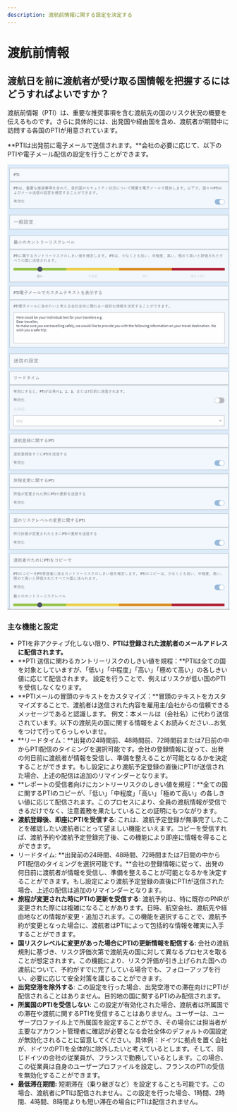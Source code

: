 ```yaml
---
description: 渡航前情報に関する設定を決定する
---
```


# 渡航前情報

## 渡航日を前に渡航者が受け取る国情報を把握するにはどうすればよいですか？

渡航前情報（PTI）は、重要な推奨事項を含む渡航先の国のリスク状況の概要を伝えるものです。さらに具体的には、出発国や経由国を含め、渡航者が期間中に訪問する各国のPTIが用意されています。

**PTIは出発前に電子メールで送信されます。**会社の必要に応じて、以下のPTIや電子メール配信の設定を行うことができます。

![](../../.gitbook/assets/pti%20%283%29.JPG)

### 主な機能と設定

* PTIを非アクティブ化しない限り、**PTIは登録された渡航者のメールアドレスに配信されます。**
* **PTI 送信に関わるカントリーリスクのしきい値を規程：**PTIは全ての国を対象としていますが、「低い」「中程度」「高い」「極めて高い」の各しきい値に応じて配信されます。 設定を行うことで、例えばリスクが低い国のPTIを受信しなくなります。
* **PTIメールの冒頭のテキストをカスタマイズ：**冒頭のテキストをカスタマイズすることで、渡航者は送信された内容を雇用主/会社からの信頼できるメッセージであると認識します。 例文：本メールは（会社名）に代わり送信されています。以下の渡航先の国に関する情報をよくお読みください…お気をつけて行ってらっしゃいませ。
* **リードタイム：**出発の24時間前、48時間前、72時間前または7日前の中からPTI配信のタイミングを選択可能です。会社の登録情報に従って、出発の何日前に渡航者が情報を受信し、準備を整えることが可能となるかを決定することができます。もし設定により渡航予定登録の直後にPTIが送信された場合、上述の配信は追加のリマインダーとなります。
* **レポートの受信者向けにカントリーリスクのしきい値を規程：**全ての国に関するPTIのコピーが、「低い」「中程度」「高い」「極めて高い」の各しきい値に応じて配信されます。このプロセスにより、全員の渡航情報が受信できるだけでなく、注意義務を果たしていることの証明にもつながります。 
* **渡航登録後、即座にPTIを受信する**: これは、渡航予定登録が無事完了したことを確認したい渡航者にとって望ましい機能といえます。コピーを受信すれば、渡航予約や渡航予定登録完了後、この機能により即座に情報を得ることができます。
* リードタイム: **出発前の24時間、48時間、72時間または7日間の中からPTI配信のタイミングを選択可能です。**会社の登録情報に従って、出発の何日前に渡航者が情報を受信し、準備を整えることが可能となるかを決定することができます。もし設定により渡航予定登録の直後にPTIが送信された場合、上述の配信は追加のリマインダーとなります。
* **旅程が変更された時にPTIの更新を受信する**: 渡航予約は、特に既存のPNRが変更された際には複雑になることがあります。日時、航空会社、渡航先や経由地などの情報が変更・追加されます。この機能を選択することで、渡航予約が変更となった場合に、渡航者はPTIによって包括的な情報を確実に入手することができます。
* **国リスクレベルに変更があった場合にPTIの更新情報を配信する**: 会社の渡航規則に基づき、リスク評価次第で渡航先の国に対して異なるプロセスを取ることが想定されます。この機能により、リスク評価が引き上げられた国への渡航について、予約がすでに完了している場合でも、フォローアップを行い、必要に応じて安全対策を講じることができます。 
* **出発空港を除外する**: この設定を行った場合、出発空港での滞在向けにPTIが配信されることはありません。目的地の国に関するPTIのみ配信されます。
* **所属国のPTIを受信しない**: この設定が有効化された場合、渡航者は所属国での滞在や渡航に関するPTIを受信することはありません。ユーザーは、ユーザープロファイル上で所属国を設定することができ、その場合には担当者が主要なアカウント管理者に確認が必要となる会社全体のデフォルトの国設定が無効化されることに留意してください。具体例：ドイツに拠点を置く会社が、ドイツのPTIを全体的に除外したいと考えているとします。そして、同じドイツの会社の従業員が、フランスで勤務しているとします。この場合、この従業員は自身のユーザープロファイルを設定し、フランスのPTIの受信を無効化することができます。  
* **最低滞在期間:** 短期滞在（乗り継ぎなど）を設定することも可能です。この場合、渡航者にPTIは配信されません。この設定を行った場合、1時間、2時間、4時間、8時間よりも短い滞在の場合にPTIは配信されません。

